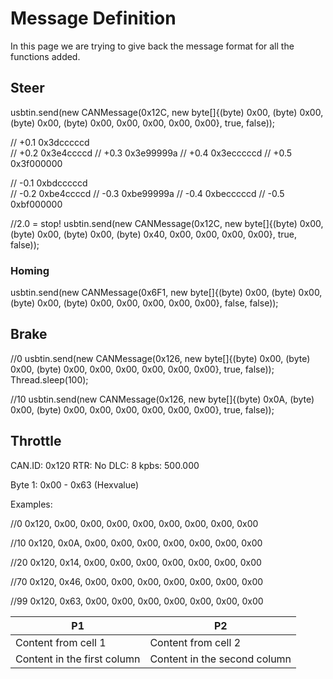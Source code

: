 # Message Definition
In this page we are trying to give back the message format for all the functions added.

## Steer

usbtin.send(new CANMessage(0x12C, new byte[]{(byte) 0x00, (byte) 0x00, (byte) 0x00, (byte) 0x00, 0x00, 0x00, 0x00, 0x00}, true, false));

//              +0.1 0x3dcccccd  
//              +0.2 0x3e4ccccd
//              +0.3 0x3e99999a
//              +0.4 0x3ecccccd
//              +0.5 0x3f000000

//              -0.1 0xbdcccccd  
//              -0.2 0xbe4ccccd
//              -0.3 0xbe99999a
//              -0.4 0xbecccccd
//              -0.5 0xbf000000

 //2.0 = stop!
 usbtin.send(new CANMessage(0x12C, new byte[]{(byte) 0x00, (byte) 0x00, (byte) 0x00, (byte) 0x40, 0x00, 0x00, 0x00, 0x00}, true, false));


### Homing
usbtin.send(new CANMessage(0x6F1, new byte[]{(byte) 0x00, (byte) 0x00, (byte) 0x00, (byte) 0x00, 0x00, 0x00, 0x00, 0x00}, false, false));
                  
## Brake

 //0
usbtin.send(new CANMessage(0x126, new byte[]{(byte) 0x00, (byte) 0x00, (byte) 0x00, 0x00, 0x00, 0x00, 0x00, 0x00}, true, false));
Thread.sleep(100);

//10
usbtin.send(new CANMessage(0x126, new byte[]{(byte) 0x0A, (byte) 0x00, (byte) 0x00, 0x00, 0x00, 0x00, 0x00, 0x00}, true, false));

## Throttle
CAN.ID: 0x120
RTR: No
DLC: 8
kpbs: 500.000

Byte 1: 0x00 - 0x63 (Hexvalue)
 
Examples:

 //0
0x120, 0x00, 0x00, 0x00, 0x00, 0x00, 0x00, 0x00, 0x00

//10
0x120, 0x0A, 0x00, 0x00, 0x00, 0x00, 0x00, 0x00, 0x00

//20
0x120, 0x14, 0x00, 0x00, 0x00, 0x00, 0x00, 0x00, 0x00

//70
0x120, 0x46, 0x00, 0x00, 0x00, 0x00, 0x00, 0x00, 0x00

//99
0x120, 0x63, 0x00, 0x00, 0x00, 0x00, 0x00, 0x00, 0x00

P1 | P2
------------ | -------------
Content from cell 1 | Content from cell 2
Content in the first column | Content in the second column